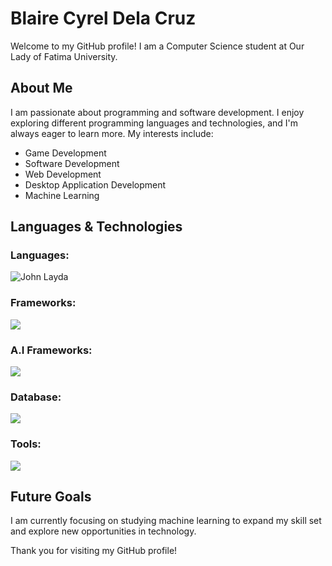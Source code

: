 # Blaire Cyrel Dela Cruz

Welcome to my GitHub profile! I am a Computer Science student at Our Lady of Fatima University.

## About Me

I am passionate about programming and software development. I enjoy exploring different programming languages and technologies, and I'm always eager to learn more. My interests include:

- Game Development
- Software Development
- Web Development
- Desktop Application Development
- Machine Learning

## Languages & Technologies

<h3 align="left">Languages:</h3>
<p align="left">
<img src="https://skillicons.dev/icons?i=cs,java,python,c,cpp,js,css,html" alt="John Layda">
</p>

<h3 align="left">Frameworks:</h3>
<p align="left">
<img src="https://skillicons.dev/icons?i=dotnet">
</p>

<h3 align="left">A.I Frameworks:</h3>
<p align="left">
<img src="https://skillicons.dev/icons?i=tensorflow">
</p>

<h3 align="left">Database:</h3>
<p align="left">
<img src="https://skillicons.dev/icons?i=mysql,sqlite,mongodb,git,github">
</p>

<h3 align="left">Tools:</h3>
<p align="left">
<img src="https://skillicons.dev/icons?i=unity,blender,vscode,visualstudio,postman">
</p>

## Future Goals

I am currently focusing on studying machine learning to expand my skill set and explore new opportunities in technology.

Thank you for visiting my GitHub profile!
